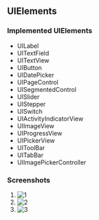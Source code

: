 ## UIElements
### Implemented UIElements
* UILabel
* UITextField
* UITextView
* UIButton
* UIDatePicker
* UIPageControl
* UISegmentedControl
* UISlider
* UIStepper
* UISwitch
* UIActivityIndicatorView
* UIImageView
* UIProgressView
* UIPickerView
* UIToolBar
* UITabBar
* UIImagePickerController

### Screenshots
1. ![1](https://user-images.githubusercontent.com/59638518/122765097-c6bf2680-d2bd-11eb-8cad-89f5d7ac224e.png)
2. ![2](https://user-images.githubusercontent.com/59638518/122765104-c888ea00-d2bd-11eb-9d10-ed2e561ed97c.png)
3. ![3](https://user-images.githubusercontent.com/59638518/122765121-caeb4400-d2bd-11eb-93a2-c44cdf53b6cc.png)

